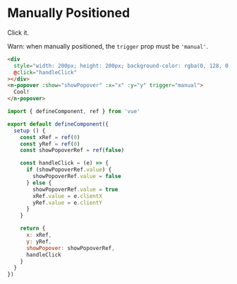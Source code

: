 # Manually Positioned

Click it.

Warn: when manually positioned, the `trigger` prop must be `'manual'`.

```html
<div
  style="width: 200px; height: 200px; background-color: rgba(0, 128, 0, .5);"
  @click="handleClick"
></div>
<n-popover :show="showPopover" :x="x" :y="y" trigger="manual">
  Cool!
</n-popover>
```

```js
import { defineComponent, ref } from 'vue'

export default defineComponent({
  setup () {
    const xRef = ref(0)
    const yRef = ref(0)
    const showPopoverRef = ref(false)

    const handleClick = (e) => {
      if (showPopoverRef.value) {
        showPopoverRef.value = false
      } else {
        showPopoverRef.value = true
        xRef.value = e.clientX
        yRef.value = e.clientY
      }
    }

    return {
      x: xRef,
      y: yRef,
      showPopover: showPopoverRef,
      handleClick
    }
  }
})
```
